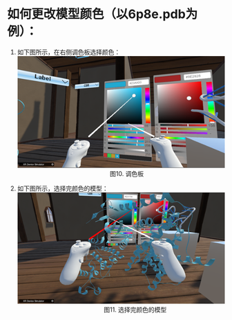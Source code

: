 # 如何更改模型颜色（以6p8e.pdb为例）：  
1. 如下图所示，在右侧调色板选择颜色：  
![图片10](png/图片10.png "图片10")  
&emsp;&emsp;&emsp;&emsp;&emsp;&emsp;&emsp;&emsp;&emsp;&emsp;&emsp;&emsp;&emsp;&emsp;&emsp;
图10. 调色板  


2. 如下图所示，选择完颜色的模型：  
![图片11](png/图片11.png "图片11")  
&emsp;&emsp;&emsp;&emsp;&emsp;&emsp;&emsp;&emsp;&emsp;&emsp;&emsp;&emsp;&emsp;&emsp;
图11. 选择完颜色的模型  
